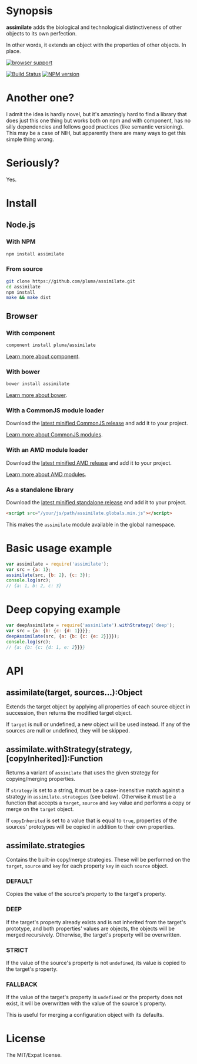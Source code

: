 # Synopsis

**assimilate** adds the biological and technological distinctiveness of other objects to its own perfection.

In other words, it extends an object with the properties of other objects. In place.

[![browser support](https://ci.testling.com/pluma/assimilate.png)](https://ci.testling.com/pluma/assimilate)

[![Build Status](https://travis-ci.org/pluma/assimilate.png?branch=master)](https://travis-ci.org/pluma/assimilate) [![NPM version](https://badge.fury.io/js/assimilate.png)](http://badge.fury.io/js/assimilate)

# Another one?

I admit the idea is hardly novel, but it's amazingly hard to find a library that does just this one thing but works both on npm and with component, has no silly dependencies and follows good practices (like semantic versioning). This may be a case of NIH, but apparently there are many ways to get this simple thing wrong.

# Seriously?

Yes.

# Install

## Node.js

### With NPM

```sh
npm install assimilate
```

### From source

```sh
git clone https://github.com/pluma/assimilate.git
cd assimilate
npm install
make && make dist
```

## Browser

### With component

```sh
component install pluma/assimilate
```

[Learn more about component](https://github.com/component/component).

### With bower

```sh
bower install assimilate
```

[Learn more about bower](https://github.com/twitter/bower).

### With a CommonJS module loader

Download the [latest minified CommonJS release](https://raw.github.com/pluma/assimilate/master/dist/assimilate.min.js) and add it to your project.

[Learn more about CommonJS modules](http://wiki.commonjs.org/wiki/Modules/1.1).

### With an AMD module loader

Download the [latest minified AMD release](https://raw.github.com/pluma/assimilate/master/dist/assimilate.amd.min.js) and add it to your project.

[Learn more about AMD modules](http://requirejs.org/docs/whyamd.html).

### As a standalone library

Download the [latest minified standalone release](https://raw.github.com/pluma/assimilate/master/dist/assimilate.globals.min.js) and add it to your project.

```html
<script src="/your/js/path/assimilate.globals.min.js"></script>
```

This makes the `assimilate` module available in the global namespace.

# Basic usage example

```javascript
var assimilate = require('assimilate');
var src = {a: 1};
assimilate(src, {b: 2}, {c: 3});
console.log(src);
// {a: 1, b: 2, c: 3}
```

# Deep copying example

```javascript
var deepAssimilate = require('assimilate').withStrategy('deep');
var src = {a: {b: {c: {d: 1}}}};
deepAssimilate(src, {a: {b: {c: {e: 2}}}});
console.log(src);
// {a: {b: {c: {d: 1, e: 2}}}}
```

# API

## assimilate(target, sources…):Object

Extends the target object by applying all properties of each source object in succession, then returns the modified target object.

If `target` is null or undefined, a new object will be used instead. If any of the sources are null or undefined, they will be skipped.

## assimilate.withStrategy(strategy, [copyInherited]):Function

Returns a variant of `assimilate` that uses the given strategy for copying/merging properties.

If `strategy` is set to a string, it must be a case-insensitive match against a strategy in `assimilate.strategies` (see below). Otherwise it must be a function that accepts a `target`, `source` and `key` value and performs a copy or merge on the `target` object.

If `copyInherited` is set to a value that is equal to `true`, properties of the sources' prototypes will be copied in addition to their own properties.

## assimilate.strategies

Contains the built-in copy/merge strategies. These will be performed on the `target`, `source` and `key` for each property `key` in each `source` object.

### DEFAULT

Copies the value of the source's property to the target's property.

### DEEP

If the target's property already exists and is not inherited from the target's prototype, and both properties' values are objects, the objects will be merged recursively. Otherwise, the target's property will be overwritten.

### STRICT

If the value of the source's property is not `undefined`, its value is copied to the target's property.

### FALLBACK

If the value of the target's property is `undefined` or the property does not exist, it will be overwritten with the value of the source's property.

This is useful for merging a configuration object with its defaults.

# License

The MIT/Expat license.
